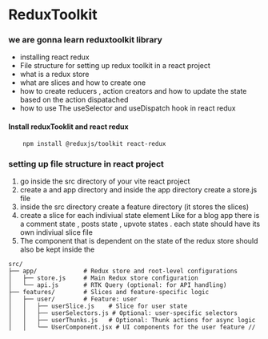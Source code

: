 # ReduxToolkit

### we are gonna learn reduxtoolkit library

- installing react redux
- File structure for setting up redux toolkit in a react project
- what is a redux store
- what are slices and how to create one
- how to create reducers , action creators and how to update the state based on the action dispatached
- how to use The useSelector and useDispatch hook in react redux

#### Install reduxTooklit and react redux

```terminal
    npm install @reduxjs/toolkit react-redux
```

### setting up file structure in react project

1.  go inside the src directory of your vite react project
2.  create a and app directory and inside the app directory create a store.js file
3.  inside the src directory create a feature directory (it stores the slices)
4.  create a slice for each indiviual state element Like for a blog app there is a comment state , posts state , upvote states . each state should have its own indiviual slice file
5.  The component that is dependent on the state of the redux store should also be kept inside the

```terminal
src/
├── app/             # Redux store and root-level configurations
│   ├── store.js     # Main Redux store configuration
│   └── api.js       # RTK Query (optional: for API handling)
├── features/        # Slices and feature-specific logic
│   ├── user/        # Feature: user
│   │   ├── userSlice.js    # Slice for user state
│   │   ├── userSelectors.js # Optional: user-specific selectors
│   │   ├── userThunks.js   # Optional: Thunk actions for async logic
│   │   └── UserComponent.jsx # UI components for the user feature //
```
